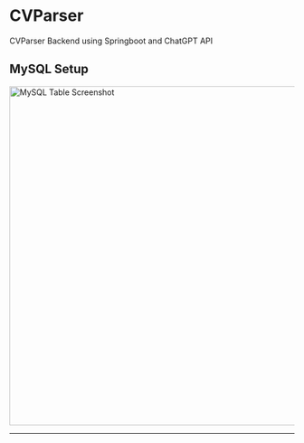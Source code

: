# CVParser
CVParser Backend using Springboot and ChatGPT API

## MySQL Setup 
<img src="https://github.com/Joe-Zhou-Yubin/CVParser/raw/main/screenshots/MySQL_Page.png" alt="MySQL Table Screenshot" width="600">

---
